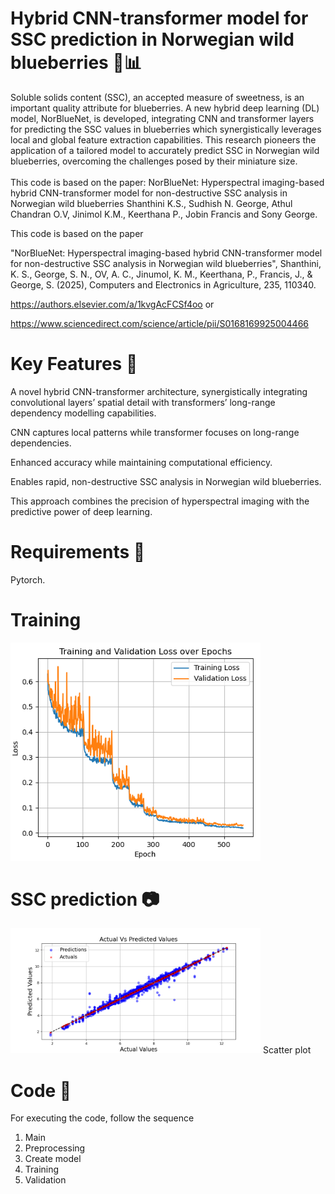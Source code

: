 # Hybrid CNN-transformer model for SSC prediction in Norwegian wild blueberries 🍇📊
 
  Soluble solids content (SSC), an accepted measure of sweetness, is an important quality attribute for blueberries.
  A new hybrid deep learning (DL) model, NorBlueNet, is developed, integrating CNN
 and transformer layers for predicting the SSC values in blueberries which synergistically leverages local and
 global feature extraction capabilities. This research pioneers the application of a tailored model to accurately
 predict SSC in Norwegian wild blueberries, overcoming the challenges posed by their miniature size.<br><br>
 This code is based on the paper:
NorBlueNet: Hyperspectral imaging-based hybrid CNN-transformer model for non-destructive SSC analysis in Norwegian wild blueberries
Shanthini K.S., Sudhish N. George, Athul Chandran O.V, Jinimol K.M., Keerthana P., Jobin Francis and Sony George.

This code is based on the paper 

"NorBlueNet: Hyperspectral imaging-based hybrid CNN-transformer model for non-destructive SSC analysis in Norwegian wild blueberries", Shanthini, K. S., George, S. N., OV, A. C., Jinumol, K. M., Keerthana, P., Francis, J., & George, S. (2025), Computers and Electronics in Agriculture, 235, 110340.

https://authors.elsevier.com/a/1kvgAcFCSf4oo    or

https://www.sciencedirect.com/science/article/pii/S0168169925004466


  #  Key Features 🔑 
A novel hybrid CNN-transformer architecture, synergistically integrating convolutional layers’ spatial detail with transformers’ long-range dependency modelling capabilities.

CNN captures local patterns while transformer focuses on long-range dependencies.
  
Enhanced accuracy while maintaining computational efficiency.

Enables rapid, non-destructive SSC analysis in Norwegian wild blueberries.

This approach combines the precision of hyperspectral imaging with the predictive power of deep learning.

# Requirements 🔧

Pytorch.

# Training
<img src="Trainingloss_pca15.png" alt="" width="400"/> 

# SSC prediction 📷

<img src="Actual_vs_Predicted_Values15.png" alt="" width="400"/> Scatter plot

# Code  📂

For executing the code, follow the sequence
1. Main
2. Preprocessing
3. Create model
4. Training
5. Validation
   




    
